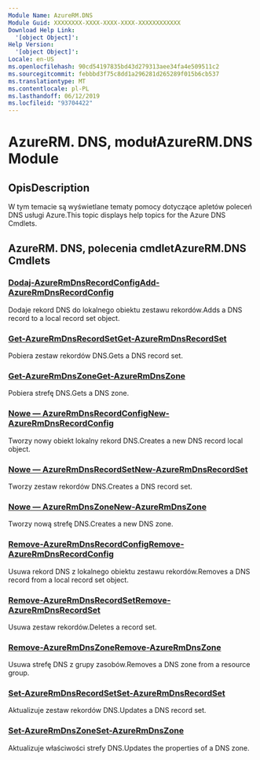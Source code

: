 ```yaml
---
Module Name: AzureRM.DNS
Module Guid: XXXXXXXX-XXXX-XXXX-XXXX-XXXXXXXXXXXX
Download Help Link:
  '[object Object]': 
Help Version:
  '[object Object]': 
Locale: en-US
ms.openlocfilehash: 90cd54197835bd43d279313aee34fa4e509511c2
ms.sourcegitcommit: febbbd3f75c8dd1a296281d265289f015b6cb537
ms.translationtype: MT
ms.contentlocale: pl-PL
ms.lasthandoff: 06/12/2019
ms.locfileid: "93704422"
---
```

# <span data-ttu-id="6d582-101">AzureRM. DNS, moduł</span><span class="sxs-lookup"><span data-stu-id="6d582-101">AzureRM.DNS Module</span></span>
## <span data-ttu-id="6d582-102">Opis</span><span class="sxs-lookup"><span data-stu-id="6d582-102">Description</span></span>
<span data-ttu-id="6d582-103">W tym temacie są wyświetlane tematy pomocy dotyczące apletów poleceń DNS usługi Azure.</span><span class="sxs-lookup"><span data-stu-id="6d582-103">This topic displays help topics for the Azure DNS Cmdlets.</span></span>

## <span data-ttu-id="6d582-104">AzureRM. DNS, polecenia cmdlet</span><span class="sxs-lookup"><span data-stu-id="6d582-104">AzureRM.DNS Cmdlets</span></span>
### [<span data-ttu-id="6d582-105">Dodaj-AzureRmDnsRecordConfig</span><span class="sxs-lookup"><span data-stu-id="6d582-105">Add-AzureRmDnsRecordConfig</span></span>](Add-AzureRmDnsRecordConfig.md)
<span data-ttu-id="6d582-106">Dodaje rekord DNS do lokalnego obiektu zestawu rekordów.</span><span class="sxs-lookup"><span data-stu-id="6d582-106">Adds a DNS record to a local record set object.</span></span>

### [<span data-ttu-id="6d582-107">Get-AzureRmDnsRecordSet</span><span class="sxs-lookup"><span data-stu-id="6d582-107">Get-AzureRmDnsRecordSet</span></span>](Get-AzureRmDnsRecordSet.md)
<span data-ttu-id="6d582-108">Pobiera zestaw rekordów DNS.</span><span class="sxs-lookup"><span data-stu-id="6d582-108">Gets a DNS record set.</span></span>

### [<span data-ttu-id="6d582-109">Get-AzureRmDnsZone</span><span class="sxs-lookup"><span data-stu-id="6d582-109">Get-AzureRmDnsZone</span></span>](Get-AzureRmDnsZone.md)
<span data-ttu-id="6d582-110">Pobiera strefę DNS.</span><span class="sxs-lookup"><span data-stu-id="6d582-110">Gets a DNS zone.</span></span>

### [<span data-ttu-id="6d582-111">Nowe — AzureRmDnsRecordConfig</span><span class="sxs-lookup"><span data-stu-id="6d582-111">New-AzureRmDnsRecordConfig</span></span>](New-AzureRmDnsRecordConfig.md)
<span data-ttu-id="6d582-112">Tworzy nowy obiekt lokalny rekord DNS.</span><span class="sxs-lookup"><span data-stu-id="6d582-112">Creates a new DNS record local object.</span></span>

### [<span data-ttu-id="6d582-113">Nowe — AzureRmDnsRecordSet</span><span class="sxs-lookup"><span data-stu-id="6d582-113">New-AzureRmDnsRecordSet</span></span>](New-AzureRmDnsRecordSet.md)
<span data-ttu-id="6d582-114">Tworzy zestaw rekordów DNS.</span><span class="sxs-lookup"><span data-stu-id="6d582-114">Creates a DNS record set.</span></span>

### [<span data-ttu-id="6d582-115">Nowe — AzureRmDnsZone</span><span class="sxs-lookup"><span data-stu-id="6d582-115">New-AzureRmDnsZone</span></span>](New-AzureRmDnsZone.md)
<span data-ttu-id="6d582-116">Tworzy nową strefę DNS.</span><span class="sxs-lookup"><span data-stu-id="6d582-116">Creates a new DNS zone.</span></span>

### [<span data-ttu-id="6d582-117">Remove-AzureRmDnsRecordConfig</span><span class="sxs-lookup"><span data-stu-id="6d582-117">Remove-AzureRmDnsRecordConfig</span></span>](Remove-AzureRmDnsRecordConfig.md)
<span data-ttu-id="6d582-118">Usuwa rekord DNS z lokalnego obiektu zestawu rekordów.</span><span class="sxs-lookup"><span data-stu-id="6d582-118">Removes a DNS record from a local record set object.</span></span>

### [<span data-ttu-id="6d582-119">Remove-AzureRmDnsRecordSet</span><span class="sxs-lookup"><span data-stu-id="6d582-119">Remove-AzureRmDnsRecordSet</span></span>](Remove-AzureRmDnsRecordSet.md)
<span data-ttu-id="6d582-120">Usuwa zestaw rekordów.</span><span class="sxs-lookup"><span data-stu-id="6d582-120">Deletes a record set.</span></span>

### [<span data-ttu-id="6d582-121">Remove-AzureRmDnsZone</span><span class="sxs-lookup"><span data-stu-id="6d582-121">Remove-AzureRmDnsZone</span></span>](Remove-AzureRmDnsZone.md)
<span data-ttu-id="6d582-122">Usuwa strefę DNS z grupy zasobów.</span><span class="sxs-lookup"><span data-stu-id="6d582-122">Removes a DNS zone from a resource group.</span></span>

### [<span data-ttu-id="6d582-123">Set-AzureRmDnsRecordSet</span><span class="sxs-lookup"><span data-stu-id="6d582-123">Set-AzureRmDnsRecordSet</span></span>](Set-AzureRmDnsRecordSet.md)
<span data-ttu-id="6d582-124">Aktualizuje zestaw rekordów DNS.</span><span class="sxs-lookup"><span data-stu-id="6d582-124">Updates a DNS record set.</span></span>

### [<span data-ttu-id="6d582-125">Set-AzureRmDnsZone</span><span class="sxs-lookup"><span data-stu-id="6d582-125">Set-AzureRmDnsZone</span></span>](Set-AzureRmDnsZone.md)
<span data-ttu-id="6d582-126">Aktualizuje właściwości strefy DNS.</span><span class="sxs-lookup"><span data-stu-id="6d582-126">Updates the properties of a DNS zone.</span></span>


